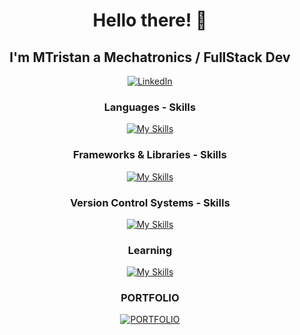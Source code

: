 <h1 align="center"> Hello there! 👋 </h1>
<h2 align="center"> I'm MTristan a Mechatronics / FullStack Dev </h2>

<p align="center">
  <a href="https://www.linkedin.com/in/mtristanpdlc180195/"><img alt="LinkedIn" src="https://img.shields.io/badge/LinkedIn-Link-blue"></a> 
<a href="#" src"https://img.shields.io/github/followers/MTristan012?label=Followers&logo=GitHub"></a>
</p>

<h3 align="center"> Languages - Skills </h3>

<div align="center">

[![My Skills](https://skillicons.dev/icons?i=arduino,css,html,js,matlab,mysql,php,py)](https://skillicons.dev)

</div>

<h3 align="center"> Frameworks & Libraries - Skills </h3>

<div align="center">

[![My Skills](https://skillicons.dev/icons?i=bootstrap,laravel,nodejs,react,tailwind,vite)](https://skillicons.dev)

</div>

<h3 align="center"> Version Control Systems - Skills </h3>

<div align="center">

[![My Skills](https://skillicons.dev/icons?i=git,github)](https://skillicons.dev)

</div>

<h3 align="center"> Learning </h3>

<div align="center">

[![My Skills](https://skillicons.dev/icons?i=java,ts,vue)](https://skillicons.dev)

</div>

<h3 align="center"> PORTFOLIO </h3>

<div align="center">

[![PORTFOLIO](https://github.com/MTristan012/PORTFOLIO/blob/master/src/assets/proyecto_9.gif)](https://mtristan012.github.io/PORTFOLIO/)

</div>

